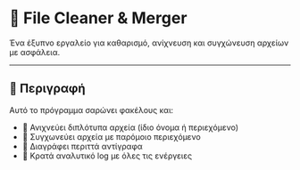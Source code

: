 # 📁 File Cleaner & Merger

Ένα έξυπνο εργαλείο για καθαρισμό, ανίχνευση και συγχώνευση αρχείων με ασφάλεια.

---

## 🧾 Περιγραφή

Αυτό το πρόγραμμα σαρώνει φακέλους και:

- 📌 Ανιχνεύει διπλότυπα αρχεία (ίδιο όνομα ή περιεχόμενο)
- 🧩 Συγχωνεύει αρχεία με παρόμοιο περιεχόμενο
- 🧹 Διαγράφει περιττά αντίγραφα
- 📝 Κρατά αναλυτικό log με όλες τις ενέργειες